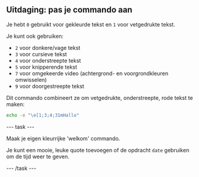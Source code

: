 ## Uitdaging: pas je commando aan

Je hebt `0` gebruikt voor gekleurde tekst en `1` voor vetgedrukte tekst.

Je kunt ook gebruiken:

- `2` voor donkere/vage tekst
- `3` voor cursieve tekst
- `4` voor onderstreepte tekst
- `5` voor knipperende tekst
- `7` voor omgekeerde video (achtergrond- en voorgrondkleuren omwisselen)
- `9` voor doorgestreepte tekst

Dit commando combineert ze om vetgedrukte, onderstreepte, rode tekst te maken:

```bash
echo -e "\e[1;3;4;31mHallo"
```

--- task ---

Maak je eigen kleurrijke 'welkom' commando.

Je kunt een mooie, leuke quote toevoegen of de opdracht `date` gebruiken om de tijd weer te geven.

--- /task ---

